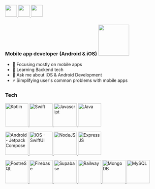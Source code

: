 <p float="left">
  <a href = "mailto:hiren6997@gmail.com">
  <img src="https://firebasestorage.googleapis.com/v0/b/android-essentials-2d9a4.appspot.com/o/assets%2Fhirenrafaliya%2Fgmail.png?alt=media&token=c171177c-26dc-44a1-b091-fe7cf1d88e86" height= "38" />
  </a>
  
  <a href = "https://www.linkedin.com/in/hiren-rafaliya/">
  <img src="https://firebasestorage.googleapis.com/v0/b/android-essentials-2d9a4.appspot.com/o/assets%2Fhirenrafaliya%2Flinkedin.png?alt=media&token=dcc7aa15-fe33-4cc9-8d8d-51d74e27c874" height="38" />
  </a>
  
  <a href = "https://stackoverflow.com/users/12177472/hiren-rafaliya">
  <img src="https://firebasestorage.googleapis.com/v0/b/android-essentials-2d9a4.appspot.com/o/assets%2Fhirenrafaliya%2Fstack-overflow.png?alt=media&token=35d821e1-4991-403c-a8e1-a461f7929071" height="38" />
  </a>
</p>

### Mobile app developer (Android & iOS) <img src="https://firebasestorage.googleapis.com/v0/b/android-essentials-2d9a4.appspot.com/o/assets%2Fhirenrafaliya%2Fhi-wave.gif?alt=media&token=41a7fbae-d461-425f-8cea-583436216a18" width="100">

- 🔭 Focusing mostly on mobile apps
- 🌱 Learning Backend tech
- 💬 Ask me about iOS & Android Development
- ⚡ Simplifying user's common problems with mobile apps

### Tech

<p float="left">
  <a href="https://kotlinlang.org/">
  <img src="https://firebasestorage.googleapis.com/v0/b/android-essentials-2d9a4.appspot.com/o/assets%2Fhirenrafaliya%2Fkotlin.png?alt=media&token=ee00e4d6-25ba-4771-812e-6aaf1e88b479" height= "75" title = "Kotlin"/>
  </a>
  <a href="https://developer.apple.com/swift/">
  <img src="https://firebasestorage.googleapis.com/v0/b/android-essentials-2d9a4.appspot.com/o/assets%2Fhirenrafaliya%2Fswift.png?alt=media&token=4ef0d3ff-a556-419a-8131-df064cd05fd4" height= "75" title = "Swift"/>
  </a>
  <a href="https://en.wikipedia.org/wiki/JavaScript">
  <img src="https://firebasestorage.googleapis.com/v0/b/android-essentials-2d9a4.appspot.com/o/assets%2Fhirenrafaliya%2Fjavascript.png?alt=media&token=f3937389-848f-41c0-b23b-b306b0e26a86" height= "75" title = "Javascript"/>
  </a>
  <a href="https://www.java.com/en/">
  <img src="https://firebasestorage.googleapis.com/v0/b/android-essentials-2d9a4.appspot.com/o/assets%2Fhirenrafaliya%2Fjava.png?alt=media&token=d9a887ba-0098-4551-b83c-bf71ca27c802" height= "75" title = "Java"/>
</a>
</p>

<p float="left">
  <a href="https://developer.android.com/jetpack/compose">
  <img src="https://firebasestorage.googleapis.com/v0/b/android-essentials-2d9a4.appspot.com/o/assets%2Fhirenrafaliya%2Fandroid.png?alt=media&token=0017c19e-a8c1-4f0e-b5eb-50f241594b9a" height= "75" title = "Android - Jetpack Compose"/>
  </a>
  <a href="https://developer.apple.com/xcode/swiftui/">
  <img src="https://firebasestorage.googleapis.com/v0/b/android-essentials-2d9a4.appspot.com/o/assets%2Fhirenrafaliya%2Fios.png?alt=media&token=e518763e-f2c2-4117-891a-13766279f8db" height= "75" title = "iOS - SwiftUI"/>
  </a>
  <a href="https://nodejs.org/en">
  <img src="https://firebasestorage.googleapis.com/v0/b/android-essentials-2d9a4.appspot.com/o/assets%2Fhirenrafaliya%2Fnode-js.png?alt=media&token=7d83d043-ede7-40ba-8088-3c5b09ee0afb" height= "75" title = "NodeJS"/>
  </a>
  <a href="https://expressjs.com/">
  <img src="https://firebasestorage.googleapis.com/v0/b/android-essentials-2d9a4.appspot.com/o/assets%2Fhirenrafaliya%2Fexpress-js.png?alt=media&token=eb2803b7-5386-4c92-9ad7-87de3b9eeba0" height= "75" title = "ExpressJS"/>
  </a>
</p>

<p float="left">
  <a href="https://www.postgresql.org/">
  <img src="https://firebasestorage.googleapis.com/v0/b/android-essentials-2d9a4.appspot.com/o/assets%2Fhirenrafaliya%2Fpostgrsql.png?alt=media&token=ff8bf58d-37bf-4c00-ba26-45542b45ed60" height= "75" title = "PostreSQL"/>
  </a>
  <a href="https://firebase.google.com/">
  <img src="https://firebasestorage.googleapis.com/v0/b/android-essentials-2d9a4.appspot.com/o/assets%2Fhirenrafaliya%2Ffirebase.png?alt=media&token=1015d92c-53b1-43f1-b9cb-cab75850f1ea" height= "75" title = "Firebase"/>
  </a>
  <a href="https://supabase.com/">
  <img src="https://firebasestorage.googleapis.com/v0/b/android-essentials-2d9a4.appspot.com/o/assets%2Fhirenrafaliya%2Fsupabase.png?alt=media&token=bbb5ef31-79a8-4b1c-9c1f-3f66992a8ded" height= "75" title = "Supabase"/>
  <a href="https://railway.app/">
  <img src="https://firebasestorage.googleapis.com/v0/b/android-essentials-2d9a4.appspot.com/o/assets%2Fhirenrafaliya%2Frailway.png?alt=media&token=e714fa14-39a0-45d6-87cf-050450b9fcee" height= "75" title = "Railway"/>
  </a>
  <a href="https://www.mongodb.com/">
  <img src="https://firebasestorage.googleapis.com/v0/b/android-essentials-2d9a4.appspot.com/o/assets%2Fhirenrafaliya%2Fmongodb.png?alt=media&token=ac93839a-edd2-4ab6-adc7-8717bdd1bb7d" height= "75" title = "MongoDB"/>
  </a>
  <a href="https://www.mysql.com/">
  <img src="https://firebasestorage.googleapis.com/v0/b/android-essentials-2d9a4.appspot.com/o/assets%2Fhirenrafaliya%2Fmysql.png?alt=media&token=ed57da8d-bb97-47e9-8379-193859b19d70" height= "75" title = "MySQL"/>
  </a>
</p>
